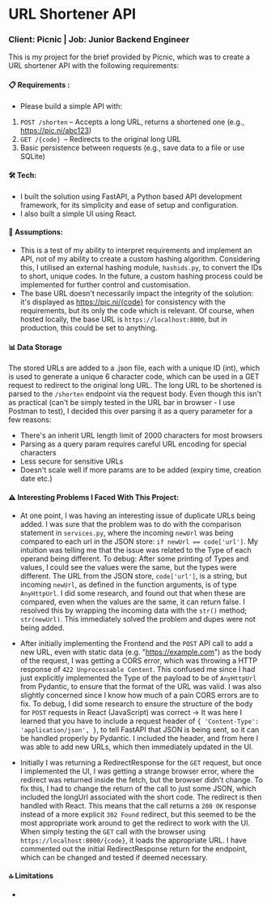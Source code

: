 # URL Shortener API

### Client: Picnic | Job: Junior Backend Engineer

This is my project for the brief provided by Picnic, which was to create a URL
shortener API with the following requirements:

#### 📋 Requirements :

-   Please build a simple API with:

1. `POST /shorten` – Accepts a long URL, returns a shortened one (e.g.,
   https://pic.ni/abc123)
2. `GET /{code} `– Redirects to the original long URL
3. Basic persistence between requests (e.g., save data to a file or use SQLite)

#### 🛠️ Tech:

-   I built the solution using FastAPI, a Python based API development
    framework, for its simplicity and ease of setup and configuration.
-   I also built a simple UI using React.

#### 📜 Assumptions:

-   This is a test of my ability to interpret requirements and implement an API,
    not of my ability to create a custom hashing algorithm. Considering this, I
    utilised an external hashing module, `hashids.py`, to convert the IDs to
    short, unique codes. In the future, a custom hashing process could be
    implemented for further control and customisation.
-   The base URL doesn't necessarily impact the integrity of the solution: it's
    displayed as https://pic.ni/{code} for consistency with the requirements,
    but its only the code which is relevant. Of course, when hosted locally, the
    base URL is `https://localhost:8000`, but in production, this could be set
    to anything.

#### 📊 Data Storage

The stored URLs are added to a .json file, each with a unique ID (int), which is
used to generate a unique 6 character code, which can be used in a GET request
to redirect to the original long URL. The long URL to be shortened is parsed to
the `/shorten` endpoint via the request body. Even though this isn't as
practical (can't be simply tested in the URL bar in browser - I use Postman to
test), I decided this over parsing it as a query parameter for a few reasons:

-   There's an inherit URL length limit of 2000 characters for most browsers
-   Parsing as a query param requires careful URL encoding for special
    characters
-   Less secure for sensitive URLs
-   Doesn't scale well if more params are to be added (expiry time, creation
    date etc.)

#### ⚠️ Interesting Problems I Faced With This Project:

-   At one point, I was having an interesting issue of duplicate URLs being
    added. I was sure that the problem was to do with the comparison statement
    in `services.py`, where the incoming `newUrl` was being compared to each url
    in the JSON store: `if newUrl == code['url']`. My intuition was telling me
    that the issue was related to the Type of each operand being different. To
    debug: After some printing of Types and values, I could see the values were
    the same, but the types were different. The URL from the JSON store,
    `code['url']`, is a string, but incoming `newUrl`, as defined in the
    function arguments, is of type `AnyHttpUrl`. I did some research, and found
    out that when these are compared, even when the values are the same, it can
    return false. I resolved this by wrapping the incoming data with the `str()`
    method; `str(newUrl)`. This immediately solved the problem and dupes were
    not being added.

-   After initially implementing the Frontend and the `POST` API call to add a
    new URL, even with static data (e.g. "https://example.com") as the body of
    the request, I was getting a CORS error, which was throwing a HTTP response
    of `422 Unprocessable Content`. This confused me since I had just explicitly
    implemented the Type of the payload to be of `AnyHttpUrl` from Pydantic, to
    ensure that the format of the URL was valid. I was also slightly concerned
    since I know how much of a pain CORS errors are to fix. To debug, I did some
    research to ensure the structure of the body for `POST` requests in React
    (JavaScript) was correct → It was here I learned that you have to include a
    request header of `{ 'Content-Type': 'application/json', }`, to tell FastAPI
    that JSON is being sent, so it can be handled properly by Pydantic. I
    included the header, and from here I was able to add new URLs, which then
    immediately updated in the UI.

-   Initially I was returning a RedirectResponse for the `GET` request, but once
    I implemented the UI, I was getting a strange browser error, where the
    redirect was returned inside the fetch, but the browser didn't change. To
    fix this, I had to change the return of the call to just some JSON, which
    included the longUrl associated with the short code. The redirect is then
    handled with React. This means that the call returns a `200 OK` response
    instead of a more explicit `302 Found` redirect, but this seemed to be the
    most appropriate work around to get the redirect to work with the UI. When
    simply testing the `GET` call with the browser using
    `https://localhost:8000/{code}`, it loads the appropriate URL. I have
    commented out the initial RedirectResponse return for the endpoint, which
    can be changed and tested if deemed necessary.

#### 🔝 Limitations

-
